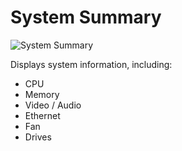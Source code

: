 # System Summary

![System Summary](https://cdrt.github.io/mk_docs/ref/bios/settings/thinkcentre/img/tc_system_summary.PNG)

Displays system information, including:

- CPU
- Memory
- Video / Audio
- Ethernet
- Fan
- Drives

